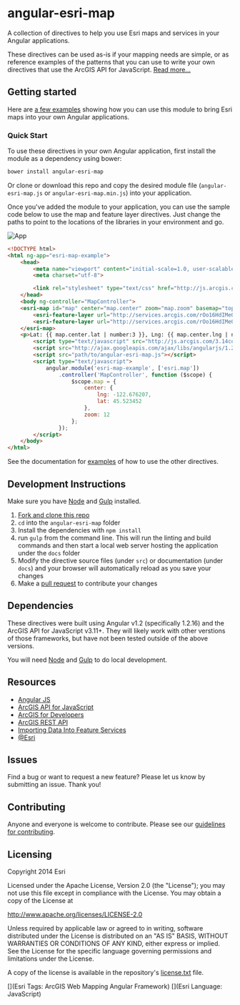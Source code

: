 angular-esri-map
================

A collection of directives to help you use Esri maps and services in your Angular applications.

These directives can be used as-is if your mapping needs are simple, or as reference examples of the patterns that you can use to write your own directives that use the ArcGIS API for JavaScript. [Read more...](http://esri.github.io/angular-esri-map/#/about)

## Getting started
Here are [a few examples](http://esri.github.io/angular-esri-map/) showing how you can use this module to bring Esri maps into your own Angular applications.

### Quick Start

To use these directives in your own Angular application, first install the module as a dependency using bower:

```bash
bower install angular-esri-map
```

Or clone or download this repo and copy the desired module file (`angular-esri-map.js` or `angular-esri-map.min.js`) into your application.

Once you've added the module to your application, you can use the sample code below to use the map and feature layer directives. Just change the paths to point to the locations of the libraries in your environment and go.

![App](https://raw.github.com/Esri/angular-esri-map/master/angular-esri-map.png)

```html
<!DOCTYPE html>
<html ng-app="esri-map-example">
    <head>
        <meta name="viewport" content="initial-scale=1.0, user-scalable=no">
        <meta charset="utf-8">

        <link rel="stylesheet" type="text/css" href="http://js.arcgis.com/3.14/esri/css/esri.css">
    </head>
    <body ng-controller="MapController">
    <esri-map id="map" center="map.center" zoom="map.zoom" basemap="topo">
        <esri-feature-layer url="http://services.arcgis.com/rOo16HdIMeOBI4Mb/arcgis/rest/services/Portland_Parks/FeatureServer/0"></esri-feature-layer>
        <esri-feature-layer url="http://services.arcgis.com/rOo16HdIMeOBI4Mb/arcgis/rest/services/Heritage_Trees_Portland/FeatureServer/0"></esri-feature-layer>
    </esri-map>
    <p>Lat: {{ map.center.lat | number:3 }}, Lng: {{ map.center.lng | number:3 }}, Zoom: {{map.zoom}}</p>
        <script type="text/javascript" src="http://js.arcgis.com/3.14compact"></script>
        <script src="http://ajax.googleapis.com/ajax/libs/angularjs/1.2.16/angular.js"></script>
        <script src="path/to/angular-esri-map.js"></script>
        <script type="text/javascript">
            angular.module('esri-map-example', ['esri.map'])
                .controller('MapController', function ($scope) {
                    $scope.map = {
                        center: {
                            lng: -122.676207,
                            lat: 45.523452
                        },
                        zoom: 12
                    };
                });
        </script>
    </body>
</html>
```

See the documentation for [examples](http://esri.github.io/angular-esri-map/#examples) of how to use the other directives.

## Development Instructions

Make sure you have [Node](http://nodejs.org/) and  [Gulp](https://github.com/gulpjs/gulp/blob/master/docs/getting-started.md#getting-started) installed.

1. [Fork and clone this repo](https://help.github.com/articles/fork-a-repo)
2. `cd` into the `angular-esri-map` folder
3. Install the dependencies with `npm install`
4. run `gulp` from the command line. This will run the linting and build commands and then start a local web server hosting the application under the `docs` folder
5. Modify the directive source files (under `src`) or documentation (under `docs`) and your browser will automatically reload as you save your changes
6. Make a [pull request](https://help.github.com/articles/creating-a-pull-request) to contribute your changes

## Dependencies

These directives were built using Angular v1.2 (specifically 1.2.16) and the ArcGIS API for JavaScript v3.11+. They will likely work with other verstions of those frameworks, but have not been tested outside of the above versions.

You will need [Node](http://nodejs.org/) and [Gulp](https://github.com/gulpjs/gulp/blob/master/docs/getting-started.md#getting-started) to do local development.

## Resources

* [Angular JS](https://angularjs.org/)
* [ArcGIS API for JavaScript](//js.arcgis.com)
* [ArcGIS for Developers](http://developers.arcgis.com)
* [ArcGIS REST API](http://resources.arcgis.com/en/help/arcgis-rest-api/)
* [Importing Data Into Feature Services](https://developers.arcgis.com/tools/csv-to-feature-service/)
* [@Esri](http://twitter.com/esri)

## Issues

Find a bug or want to request a new feature?  Please let us know by submitting an issue.  Thank you!

## Contributing

Anyone and everyone is welcome to contribute. Please see our [guidelines for contributing](https://github.com/Esri/angular-esri-map/blob/master/CONTRIBUTING.md).

## Licensing
Copyright 2014 Esri

Licensed under the Apache License, Version 2.0 (the "License");
you may not use this file except in compliance with the License.
You may obtain a copy of the License at

   http://www.apache.org/licenses/LICENSE-2.0

Unless required by applicable law or agreed to in writing, software
distributed under the License is distributed on an "AS IS" BASIS,
WITHOUT WARRANTIES OR CONDITIONS OF ANY KIND, either express or implied.
See the License for the specific language governing permissions and
limitations under the License.

A copy of the license is available in the repository's [license.txt](https://raw.github.com/Esri/angular-esri-map/master/LICENSE) file.

[](Esri Tags: ArcGIS Web Mapping Angular Framework)
[](Esri Language: JavaScript)
